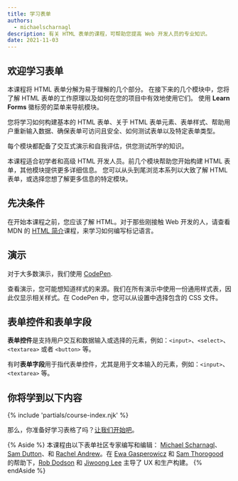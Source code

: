 ```yaml
---
title: 学习表单
authors:
  - michaelscharnagl
description: 有关 HTML 表单的课程，可帮助您提高 Web 开发人员的专业知识。
date: 2021-11-03
---
```


## 欢迎学习表单

本课程将 HTML 表单分解为易于理解的几个部分。
在接下来的几个模块中，您将了解 HTML 表单的工作原理以及如何在您的项目中有效地使用它们。
使用 **Learn Forms** 徽标旁的菜单来导航模块。

您将学习如何构建基本的 HTML 表单、关于 HTML 表单元素、表单样式、帮助用户重新输入数据、确保表单可访问且安全、如何测试表单以及特定表单类型。

每个模块都配备了交互式演示和自我评估，供您测试所学的知识。

本课程适合初学者和高级 HTML 开发人员。前几个模块帮助您开始构建 HTML 表单，其他模块提供更多详细信息。
您可以从头到尾浏览本系列以大致了解 HTML 表单，或选择您想了解更多信息的特定模块。

## 先决条件

在开始本课程之前，您应该了解 HTML。对于那些刚接触 Web 开发的人，请查看 MDN 的 [HTML 简介](https://developer.mozilla.org/docs/Learn/HTML/Introduction_to_HTML)课程，来学习如何编写标记语言。

## 演示

对于大多数演示，我们使用 [CodePen](https://codepen.io/).

查看演示，您可能想知道样式的来源。我们在所有演示中使用一份通用样式表，因此仅显示相关样式。在 CodePen 中，您可以从设置中选择包含的 CSS 文件。

## 表单控件和表单字段

**表单控件**是支持用户交互和数据输入或选择的元素，例如：`<input>`、`<select>`、`<textarea>` 或者 `<button>` 等。

有时**表单字段**用于指代表单控件，尤其是用于文本输入的元素，例如：`<input>`、`<textarea>` 等。

## 你将学到以下内容

{% include 'partials/course-index.njk' %}

那么，你准备好学习表格了吗？[让我们开始吧](/learn/forms/form-element/)。

{% Aside %}
本课程由以下表单社区专家编写和编辑：
[Michael Scharnagl](https://twitter.com/justmarkup)、
[Sam Dutton](https://twitter.com/sw12)、和 [Rachel Andrew](https://twitter.com/rachelandrew)。在 <a href="https://twitter.com/devnook">Ewa Gasperowicz</a> 和 <a href="https://twitter.com/samthor">Sam Thorogood</a> 的帮助下，<a href="https://twitter.com/rob_dodson">Rob Dodson</a> 和 <a href="https://twitter.com/jiwoong">Jiwoong Lee</a> 主导了 UX 和生产构建。
{% endAside %}
